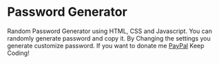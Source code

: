 # Password Generator
Random Password Generator using HTML, CSS and Javascript.
You can randomly generate password and copy it.
By Changing the settings you generate customize password.
If you want to donate me <a href="https://paypal.me/khalith">PayPal</a>
Keep Coding! 
